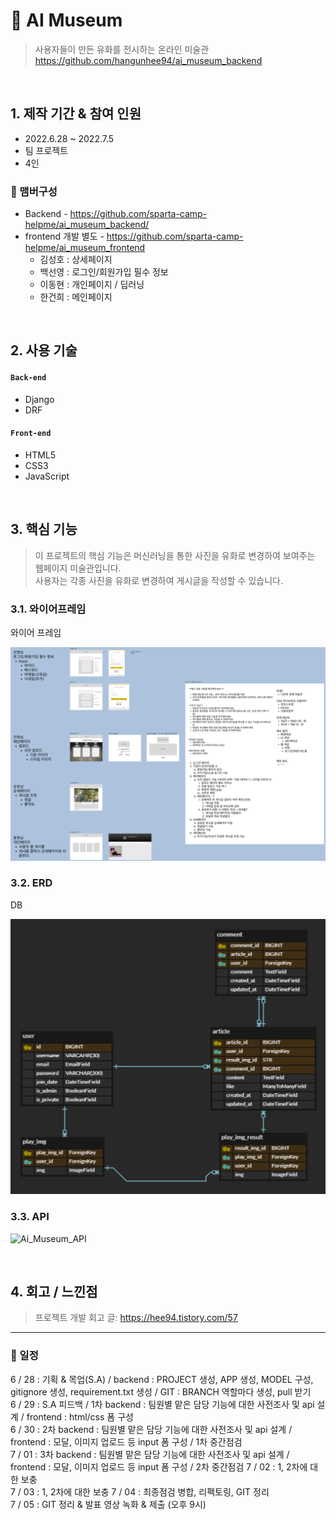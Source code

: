 # :pushpin: AI Museum
>사용자들이 만든 유화를 전시하는 온라인 미술관  
>https://github.com/hangunhee94/ai_museum_backend   

</br>

## 1. 제작 기간 & 참여 인원
- 2022.6.28 ~ 2022.7.5  
- 팀 프로젝트
- 4인  

### 🧙 맴버구성
- Backend - https://github.com/sparta-camp-helpme/ai_museum_backend/
- frontend 개발 별도 - https://github.com/sparta-camp-helpme/ai_museum_frontend
  - 김성호 : 상세페이지
  - 백선영 : 로그인/회원가입 필수 정보
  - 이동현 : 개인페이지 / 딥러닝
  - 한건희 : 메인페이지
</br>

## 2. 사용 기술
#### `Back-end`
  - Django
  - DRF

#### `Front-end`
  - HTML5
  - CSS3
  - JavaScript
  
</br>

## 3. 핵심 기능
>이 프로젝트의 핵심 기능은 머신러닝을 통한 사진을 유화로 변경하여 보여주는 웹페이지 미술관입니다.   
>사용자는 각종 사진을 유화로 변경하여 게시글을 작성할 수 있습니다.      

### 3.1. 와이어프레임   
<p align='center'>
  <p>와이어 프레임</p>
  <img src="./README/images/wireframe.png" width="600px" />
</p>


### 3.2. ERD    
<p align='center'>
  <p>DB</p>
  <img src="./README/images/ERD.png" width="600px" />
</p>


### 3.3. API  

![Ai_Museum_API](https://user-images.githubusercontent.com/104430302/188551523-e2363b32-ae4c-405c-a63a-cabb9f39aaf6.png)

</br>

## 4. 회고 / 느낀점
>프로젝트 개발 회고 글: https://hee94.tistory.com/57 

---


### 📌 일정
6 / 28 : 기획 & 목업(S.A) / backend : PROJECT 생성, APP 생성, MODEL 구성, gitignore 생성, requirement.txt 생성 / GIT : BRANCH 역할마다 생성, pull 받기  
6 / 29 : S.A 피드백 / 1차 backend : 팀원별 맡은 담당 기능에 대한 사전조사 및 api 설계   / frontend : html/css 폼 구성  
6 / 30 : 2차 backend : 팀원별 맡은 담당 기능에 대한 사전조사 및 api 설계 / frontend : 모달, 이미지 업로드 등 input 폼 구성 / 1차 중간점검  
7 / 01 : 3차 backend : 팀원별 맡은 담당 기능에 대한 사전조사 및 api 설계 / frontend : 모달, 이미지 업로드 등 input 폼 구성 / 2차 중간점검 
7 / 02 : 1, 2차에 대한 보충  
7 / 03 : 1, 2차에 대한 보충
7 / 04 : 최종점검 병합, 리펙토링, GIT 정리  
7 / 05 : GIT 정리 & 발표 영상 녹화 & 제출 (오후 9시)  

